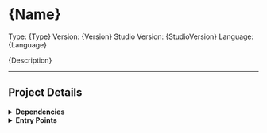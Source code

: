 # {Name}
Type: {Type}
Version: {Version}
Studio Version: {StudioVersion}
Language: {Language}

{Description}

<hr />

## Project Details
<details>
    <summary>
    <b>Dependencies</b>
    </summary>
    {Dependencies}

</details>
<details>
    <summary>
    <b>Entry Points</b>
    </summary>

    {EntryPoints}

</details>